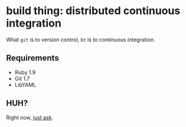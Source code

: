 # build thing: distributed continuous integration

What `git` is to version control, `bt` is to continuous integration.

## Requirements

* Ruby 1.9
* Git 1.7
* LibYAML

## HUH?

Right now, [just ask](mailto:scott@quadhome.com "E-mail Scott Robinson about build thing").
